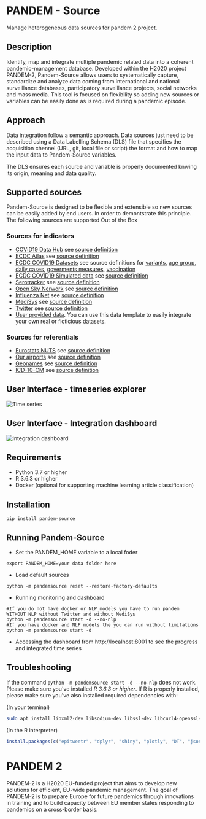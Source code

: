 # PANDEM - Source
Manage heterogeneous data sources for pandem 2 project. 

## Description
Identify, map and integrate multiple pandemic related data into a coherent pandemic-management database. Developed within the H2020 project PANDEM-2, Pandem-Source allows users to systematically capture, standardize and analyze data coming from international and national surveillance databases, participatory surveillance projects, social networks and mass media. This tool is focused on flexibility so adding new sources or variables can be easily done as is required during a pandemic episode. 

## Approach
Data integration follow a semantic approach. Data sources just need to be described using a Data Labelling Schema (DLS) file that specifies the acquisition chennel (URL, git, local file or script) the format and how to map the input data to Pandem-Source variables.

The DLS ensures each source and variable is properly documented knwing its origin, meaning and data quality.

## Supported sources
Pandem-Source is designed to be flexible and extensible so new sources can be easily added by end users. In order to demontstrate this principle. The following sources are supported Out of the Box

### Sources for indicators
- [COVID19 Data Hub](https://covid19datahub.io/) see [source definition](https://github.com/pandem2/pandem-source/blob/main/pandemsource/data/DLS/covid19-datahub.json)
- [ECDC Atlas](https://www.ecdc.europa.eu/en/surveillance-atlas-infectious-diseases) see [source definition](https://github.com/pandem2/pandem-source/blob/main/pandemsource/data/DLS/ecdc-atlas-influenza.json)
- [ECDC COVID19 Datasets](https://www.ecdc.europa.eu/en/covid-19/data) see source definitions for [variants](https://github.com/pandem2/pandem-source/blob/main/pandemsource/data/DLS/ecdc-covid19-variants.json), [age group](https://github.com/pandem2/pandem-source/blob/main/pandemsource/data/DLS/ecdc-covid19-age-group.json), [daily cases](https://github.com/pandem2/pandem-source/blob/main/pandemsource/data/DLS/ecdc-covid19-daily.json), [goverments measures](https://github.com/pandem2/pandem-source/blob/main/pandemsource/data/DLS/ecdc-covid19-measures.json), [vaccination](https://github.com/pandem2/pandem-source/blob/main/pandemsource/data/DLS/ecdc-covid19-vaccination.json)
- [ECDC COVID19 Simulated data](https://github.com/maous1/Pandem2simulator) see [source definition](https://github.com/pandem2/pandem-source/blob/main/pandemsource/data/DLS/ecdc-covid19-age-group-variants.json)
- [Serotracker](https://serotracker.com/en/Explore) see [source definition](https://github.com/pandem2/pandem-source/blob/main/pandemsource/data/DLS/serotracker.json)
- [Open Sky Nerwork](https://opensky-network.org/) see [source definition](https://github.com/pandem2/pandem-source/blob/main/pandemsource/data/DLS/opensky-network-coviddataset.json)
- [Influenza Net](http://www.influenzanet.info) see [source definition](https://github.com/pandem2/pandem-source/blob/main/pandemsource/data/DLS/influenza-net.json)
- [MediSys](https://medisys.newsbrief.eu/medisys/) see [source definition](https://github.com/pandem2/pandem-source/blob/main/pandemsource/data/DLS/medisys.json)
- [Twitter](https://twitter.com) see [source definition](https://github.com/pandem2/pandem-source/blob/main/pandemsource/data/DLS/twitter.json)
- [User provided data](https://github.com/pandem2/pandem-source/blob/main/pandemsource/data/input-local-defaults/M.12%20Upload%20templates_end_users.xlsx?raw=true). You can use this data template to easily integrate your own real or ficticious datasets.

### Sources for referentials
- [Eurostats NUTS](https://ec.europa.eu/eurostat/web/gisco/geodata/reference-data/administrative-units-statistical-units/nuts) see [source definition](https://github.com/pandem2/pandem-source/blob/main/pandemsource/data/DLS/nuts-eurostat.json)
- [Our airports](https://ourairports.com/) see [source definition](https://github.com/pandem2/pandem-source/blob/main/pandemsource/data/DLS/ourairports.json)
- [Geonames](https://www.geonames.org/) see [source definition](https://github.com/pandem2/pandem-source/blob/main/pandemsource/data/DLS/geonames-countries.json)
- [ICD-10-CM](https://www.cdc.gov/nchs/icd/icd10cm.htm) see [source definition](https://github.com/pandem2/pandem-source/blob/main/pandemsource/data/DLS/ICD-10-siseases-list.json) 

## User Interface - timeseries explorer
![Time series](https://github.com/pandem2/pandem-source/raw/main/img/P2.timeseries.png)

## User Interface - Integration dashboard
![Integration dashboard](https://github.com/pandem2/pandem-source/raw/main/img/P2.Integration.png)

## Requirements
- Python 3.7 or higher
- R 3.6.3 or higher
- Docker (optional for supporting machine learning article classification)

## Installation

```
pip install pandem-source
```

## Running Pandem-Source

- Set the PANDEM\_HOME variable to a local foder
``` 
export PANDEM_HOME=your data folder here 
```
- Load default sources
```
python -m pandemsource reset --restore-factory-defaults
```
- Running monitoring and dashboard 
```
#If you do not have docker or NLP models you have to run pandem WITHOUT NLP without Twitter and without MediSys
python -m pandemsource start -d --no-nlp  
#If you have docker and NLP models the you can run without limitations
python -m pandemsource start -d 
```
- Accessing the dashboard from http://localhost:8001 to see the progress and integrated time series

## Troubleshooting

If the command `python -m pandemsource start -d --no-nlp` does not work. Please make sure you've installed *R 3.6.3 or higher*. If R is properly installed, please make sure you've also installed required dependencies with:

(In your terminal)
```bash
sudo apt install libxml2-dev libsodium-dev libssl-dev libcurl4-openssl-dev
```

(In the R interpreter)
```R
install.packages(c("epitweetr", "dplyr", "shiny", "plotly", "DT", "jsonlite", "httr"))
```


# PANDEM 2

PANDEM-2 is a H2020 EU-funded project that aims to develop new solutions for efficient, EU-wide pandemic management. The goal of PANDEM-2 is to prepare Europe for future pandemics through innovations in training and to build capacity between EU member states responding to pandemics on a cross-border basis.


